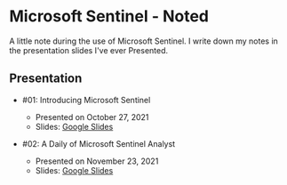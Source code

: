 # Microsoft Sentinel - Noted

A little note during the use of Microsoft Sentinel. I write down my notes in the presentation slides I've ever Presented.

## Presentation

- #01: Introducing Microsoft Sentinel
    - Presented on October 27, 2021 
    - Slides: [Google Slides](https://docs.google.com/presentation/d/1KmSZ0FyVMuAWVy9DIlIMMRZlkvz9vonF7RzAhMavCAg/edit?usp=sharing)

- #02: A Daily of Microsoft Sentinel Analyst 
    - Presented on November 23, 2021       
    - Slides: [Google Slides](https://docs.google.com/presentation/d/1QoME2mosZOJnSksqcOC8wS6ZLxPVqtsZXP3kA5-0L3Y/edit?usp=sharing)
